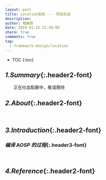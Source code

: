 ```yaml
---
layout: post
title: Location系统 --- 项目实战
description:
author: 电解质
date: 2018-01-25 22:50:00
share: true
comments: true
tag:
  - framework-design/location
---
```


- TOC
  {:toc}

## _1.Summary_{:.header2-font}

&emsp;&emsp;正在吐血酝酿中，敬请期待

## _2.About_{:.header2-font}

&emsp;&emsp;

## _3.Introduction_{:.header2-font}

### _编译 AOSP 的过程_{:.header3-font}

&emsp;&emsp;

## _4.Reference_{:.header2-font}
